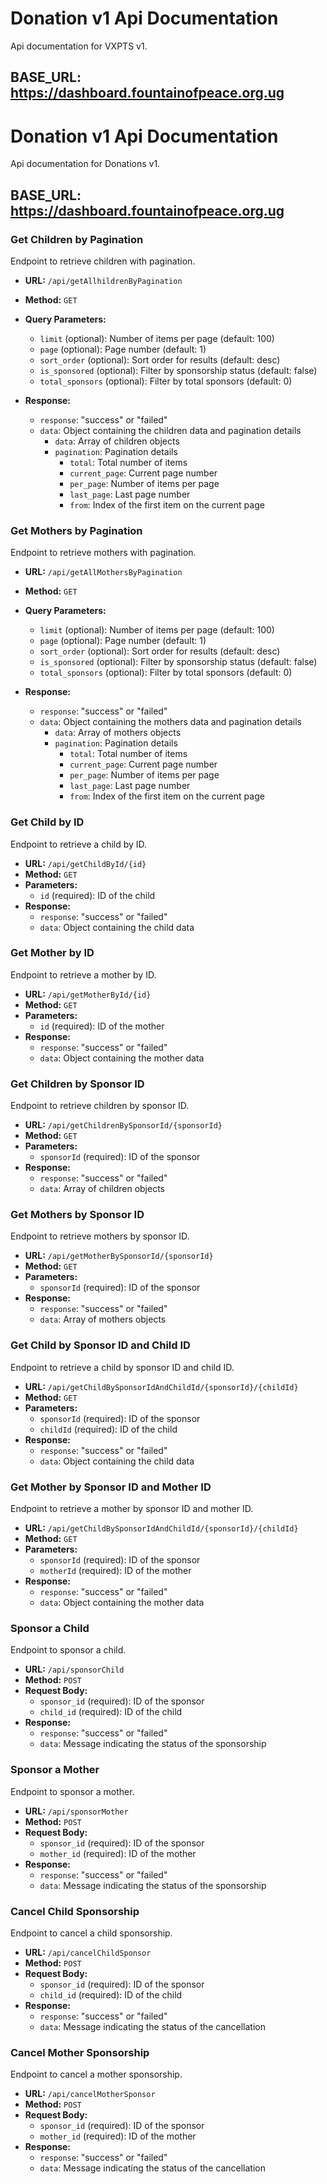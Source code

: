 # Donation v1 Api Documentation

Api documentation for VXPTS v1.

## BASE_URL: https://dashboard.fountainofpeace.org.ug


# Donation v1 Api Documentation

Api documentation for Donations v1.

## BASE_URL: https://dashboard.fountainofpeace.org.ug

### Get Children by Pagination

Endpoint to retrieve children with pagination.

- **URL:** `/api/getAllhildrenByPagination`

- **Method:** `GET`

- **Query Parameters:**
  - `limit` (optional): Number of items per page (default: 100)
  - `page` (optional): Page number (default: 1)
  - `sort_order` (optional): Sort order for results (default: desc)
  - `is_sponsored` (optional): Filter by sponsorship status (default: false)
  - `total_sponsors` (optional): Filter by total sponsors (default: 0)

- **Response:**
  - `response`: "success" or "failed"
  - `data`: Object containing the children data and pagination details
    - `data`: Array of children objects
    - `pagination`: Pagination details
      - `total`: Total number of items
      - `current_page`: Current page number
      - `per_page`: Number of items per page
      - `last_page`: Last page number
      - `from`: Index of the first item on the current page

### Get Mothers by Pagination

Endpoint to retrieve mothers with pagination.

- **URL:** `/api/getAllMothersByPagination`

- **Method:** `GET`

- **Query Parameters:**
  - `limit` (optional): Number of items per page (default: 100)
  - `page` (optional): Page number (default: 1)
  - `sort_order` (optional): Sort order for results (default: desc)
  - `is_sponsored` (optional): Filter by sponsorship status (default: false)
  - `total_sponsors` (optional): Filter by total sponsors (default: 0)

- **Response:**
  - `response`: "success" or "failed"
  - `data`: Object containing the mothers data and pagination details
    - `data`: Array of mothers objects
    - `pagination`: Pagination details
      - `total`: Total number of items
      - `current_page`: Current page number
      - `per_page`: Number of items per page
      - `last_page`: Last page number
      - `from`: Index of the first item on the current page

### Get Child by ID

Endpoint to retrieve a child by ID.

- **URL:** `/api/getChildById/{id}`
- **Method:** `GET`
- **Parameters:**
  - `id` (required): ID of the child
- **Response:**
  - `response`: "success" or "failed"
  - `data`: Object containing the child data

### Get Mother by ID

Endpoint to retrieve a mother by ID.

- **URL:** `/api/getMotherById/{id}`
- **Method:** `GET`
- **Parameters:**
  - `id` (required): ID of the mother
- **Response:**
  - `response`: "success" or "failed"
  - `data`: Object containing the mother data

### Get Children by Sponsor ID

Endpoint to retrieve children by sponsor ID.

- **URL:** `/api/getChildrenBySponsorId/{sponsorId}`
- **Method:** `GET`
- **Parameters:**
  - `sponsorId` (required): ID of the sponsor
- **Response:**
  - `response`: "success" or "failed"
  - `data`: Array of children objects

### Get Mothers by Sponsor ID

Endpoint to retrieve mothers by sponsor ID.

- **URL:** `/api/getMotherBySponsorId/{sponsorId}`
- **Method:** `GET`
- **Parameters:**
  - `sponsorId` (required): ID of the sponsor
- **Response:**
  - `response`: "success" or "failed"
  - `data`: Array of mothers objects

### Get Child by Sponsor ID and Child ID

Endpoint to retrieve a child by sponsor ID and child ID.

- **URL:** `/api/getChildBySponsorIdAndChildId/{sponsorId}/{childId}`
- **Method:** `GET`
- **Parameters:**
  - `sponsorId` (required): ID of the sponsor
  - `childId` (required): ID of the child
- **Response:**
  - `response`: "success" or "failed"
  - `data`: Object containing the child data

### Get Mother by Sponsor ID and Mother ID

Endpoint to retrieve a mother by sponsor ID and mother ID.

- **URL:** `/api/getChildBySponsorIdAndChildId/{sponsorId}/{childId}`
- **Method:** `GET`
- **Parameters:**
  - `sponsorId` (required): ID of the sponsor
  - `motherId` (required): ID of the mother
- **Response:**
  - `response`: "success" or "failed"
  - `data`: Object containing the mother data

### Sponsor a Child

Endpoint to sponsor a child.

- **URL:** `/api/sponsorChild`
- **Method:** `POST`
- **Request Body:**
  - `sponsor_id` (required): ID of the sponsor
  - `child_id` (required): ID of the child
- **Response:**
  - `response`: "success" or "failed"
  - `data`: Message indicating the status of the sponsorship

### Sponsor a Mother

Endpoint to sponsor a mother.

- **URL:** `/api/sponsorMother`
- **Method:** `POST`
- **Request Body:**
  - `sponsor_id` (required): ID of the sponsor
  - `mother_id` (required): ID of the mother
- **Response:**
  - `response`: "success" or "failed"
  - `data`: Message indicating the status of the sponsorship

### Cancel Child Sponsorship

Endpoint to cancel a child sponsorship.

- **URL:** `/api/cancelChildSponsor`
- **Method:** `POST`
- **Request Body:**
  - `sponsor_id` (required): ID of the sponsor
  - `child_id` (required): ID of the child
- **Response:**
  - `response`: "success" or "failed"
  - `data`: Message indicating the status of the cancellation

### Cancel Mother Sponsorship

Endpoint to cancel a mother sponsorship.

- **URL:** `/api/cancelMotherSponsor`
- **Method:** `POST`
- **Request Body:**
  - `sponsor_id` (required): ID of the sponsor
  - `mother_id` (required): ID of the mother
- **Response:**
  - `response`: "success" or "failed"
  - `data`: Message indicating the status of the cancellation      
